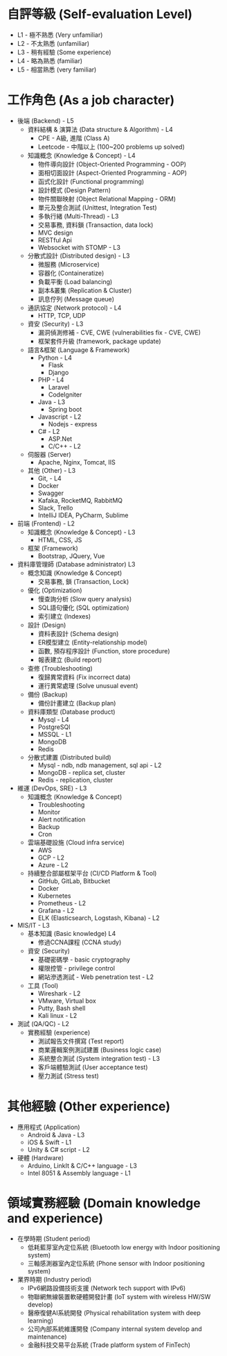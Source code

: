 # 自評等級 (Self-evaluation Level)
- L1 - 極不熟悉 (Very unfamiliar)
- L2 - 不太熟悉 (unfamiliar)
- L3 - 稍有經驗 (Some experience)
- L4 - 略為熟悉 (familiar)
- L5 - 相當熟悉 (very familiar)

# 工作角色 (As a job character)
- 後端 (Backend) - L5
  - 資料結構 & 演算法 (Data structure & Algorithm) - L4
    - CPE - A級, 進階 (Class A)
    - Leetcode - 中階以上 (100~200 problems up solved)
  - 知識概念 (Knowledge & Concept) - L4
    - 物件導向設計 (Object-Oriented Programming - OOP)
    - 面相切面設計 (Aspect-Oriented Programming - AOP)
    - 函式化設計 (Functional programming)
    - 設計模式 (Design Pattern)
    - 物件關聯映射 (Object Relational Mapping - ORM)
    - 單元及整合測試 (Unittest, Integration Test)
    - 多執行緒 (Multi-Thread) - L3
    - 交易事務, 資料鎖 (Transaction, data lock)
    - MVC design
    - RESTful Api
    - Websocket with STOMP - L3
  - 分散式設計 (Distributed design) - L3
    - 微服務 (Microservice)
    - 容器化 (Containeratize)
    - 負載平衡 (Load balancing)
    - 副本&叢集 (Replication & Cluster)
    - 訊息佇列 (Message queue)
  - 通訊協定 (Network protocol) - L4
    - HTTP, TCP, UDP
  - 資安 (Security) - L3
    - 漏洞偵測修補 - CVE, CWE (vulnerabilities fix - CVE, CWE)
    - 框架套件升級 (framework, package update)
  - 語言&框架 (Language & Framework)
    - Python - L4
      - Flask
      - Django
    - PHP - L4
      - Laravel
      - CodeIgniter
    - Java - L3
      - Spring boot
    - Javascript - L2
      - Nodejs - express
    - C# - L2
      - ASP.Net
      - C/C++ -  L2
  - 伺服器 (Server)
    - Apache, Nginx, Tomcat, IIS
  - 其他 (Other) - L3
    - Git,  - L4
    - Docker
    - Swagger
    - Kafaka, RocketMQ, RabbitMQ
    - Slack, Trello
    - IntelliJ IDEA, PyCharm, Sublime
- 前端 (Frontend) - L2
  - 知識概念 (Knowledge & Concept) - L3
     - HTML, CSS, JS
  - 框架 (Framework)
     - Bootstrap, JQuery, Vue
- 資料庫管理師 (Database administrator) L3
  - 概念知識 (Knowledge & Concept)
     - 交易事務, 鎖 (Transaction, Lock)
  - 優化 (Optimization)
     - 慢查詢分析 (Slow query analysis)
     - SQL語句優化 (SQL optimization)
     - 索引建立 (Indexes)
  - 設計 (Design)
     - 資料表設計 (Schema design)
     - ER模型建立 (Entity-relationship model)
     - 函數, 預存程序設計 (Function, store procedure)
     - 報表建立 (Build report)
  - 查修 (Troubleshooting)
     - 復歸異常資料 (Fix incorrect data)
     - 運行異常處理 (Solve unusual event)
  - 備份 (Backup)
     - 備份計畫建立 (Backup plan)
  - 資料庫類型 (Database product)
    - Mysql - L4
    - PostgreSQl
    - MSSQL - L1
    - MongoDB
    - Redis
  - 分散式建置 (Distributed build) 
    - Mysql - ndb, ndb management, sql api - L2
    - MongoDB - replica set, cluster
    - Redis - replication, cluster
- 維運 (DevOps, SRE) - L3
  - 知識概念 (Knowledge & Concept)
    - Troubleshooting
    - Monitor
    - Alert notification
    - Backup
    - Cron
  - 雲端基礎設施 (Cloud infra service)
    - AWS
    - GCP - L2
    - Azure - L2
  - 持續整合部屬框架平台 (CI/CD Platform & Tool)
    - GitHub, GitLab, Bitbucket
    - Docker
    - Kubernetes
    - Prometheus - L2
    - Grafana - L2
    - ELK (Elasticsearch, Logstash, Kibana)  - L2
- MIS/IT - L3
  - 基本知識 (Basic knowledge) L4
    - 修過CCNA課程 (CCNA study)
  - 資安 (Security)
    - 基礎密碼學 - basic cryptography
    - 權限控管 - privilege control
    - 網站滲透測試 - Web penetration test - L2
  - 工具 (Tool)
    - Wireshark - L2
    - VMware, Virtual box
    - Putty, Bash shell
    - Kali linux - L2
- 測試 (QA/QC) - L2
  - 實務經驗 (experience)
    - 測試報告文件撰寫 (Test report)
    - 商業邏輯案例測試建置 (Business logic case)
    - 系統整合測試 (System integration test) - L3
    - 客戶端體驗測試 (User acceptance test)
    - 壓力測試 (Stress test)

# 其他經驗 (Other experience)
- 應用程式 (Application)
  - Android & Java - L3
  - iOS & Swift - L1
  - Unity & C# script - L2
- 硬體 (Hardware)
  - Arduino, LinkIt & C/C++ language - L3
  - Intel 8051 & Assembly language - L1
		
# 領域實務經驗 (Domain knowledge and experience)
- 在學時期 (Student period)
  - 低耗藍芽室內定位系統 (Bluetooth low energy with Indoor positioning system)
  - 三軸感測器室內定位系統 (Phone sensor with Indoor positioning system)
- 業界時期 (Industry period)
  - IPv6網路設備技術支援 (Network tech support with IPv6)
  - 物聯網無線裝置軟硬體開發計畫 (IoT system with wireless HW/SW develop)
  - 醫療復健AI系統開發 (Physical rehabilitation system with deep learning)
  - 公司內部系統維護開發 (Company internal system develop and maintenance)
  - 金融科技交易平台系統 (Trade platform system of FinTech)
